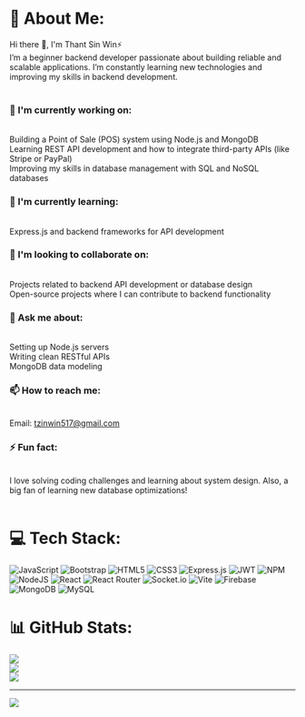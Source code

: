 # 💫 About Me:
Hi there 👋, I'm Thant Sin Win⚡<br>I’m a beginner backend developer passionate about building reliable and scalable applications. I’m constantly learning new technologies and improving my skills in backend development.<br><br><h3>🔭 I'm currently working on:</h3><br>Building a Point of Sale (POS) system using Node.js and MongoDB<br>Learning REST API development and how to integrate third-party APIs (like Stripe or PayPal)<br>Improving my skills in database management with SQL and NoSQL databases<br><h3>🌱 I'm currently learning:</h3><br>Express.js and backend frameworks for API development<br><h3>🤝 I'm looking to collaborate on:</h3><br>Projects related to backend API development or database design<br>Open-source projects where I can contribute to backend functionality<br><h3>💬 Ask me about:</h3><br>Setting up Node.js servers<br>Writing clean RESTful APIs<br>MongoDB data modeling<br><h3>📫 How to reach me:</h3><br>Email: tzinwin517@gmail.com<br><h3>⚡ Fun fact:</h3><br>I love solving coding challenges and learning about system design. Also, a big fan of learning new database optimizations!<br><br>


# 💻 Tech Stack:
![JavaScript](https://img.shields.io/badge/javascript-%23323330.svg?style=flat&logo=javascript&logoColor=%23F7DF1E) ![Bootstrap](https://img.shields.io/badge/bootstrap-%238511FA.svg?style=flat&logo=bootstrap&logoColor=white) ![HTML5](https://img.shields.io/badge/html5-%23E34F26.svg?style=flat&logo=html5&logoColor=white) ![CSS3](https://img.shields.io/badge/css3-%231572B6.svg?style=flat&logo=css3&logoColor=white) ![Express.js](https://img.shields.io/badge/express.js-%23404d59.svg?style=flat&logo=express&logoColor=%2361DAFB) ![JWT](https://img.shields.io/badge/JWT-black?style=flat&logo=JSON%20web%20tokens) ![NPM](https://img.shields.io/badge/NPM-%23CB3837.svg?style=flat&logo=npm&logoColor=white) ![NodeJS](https://img.shields.io/badge/node.js-6DA55F?style=flat&logo=node.js&logoColor=white) ![React](https://img.shields.io/badge/react-%2320232a.svg?style=flat&logo=react&logoColor=%2361DAFB) ![React Router](https://img.shields.io/badge/React_Router-CA4245?style=flat&logo=react-router&logoColor=white) ![Socket.io](https://img.shields.io/badge/Socket.io-black?style=flat&logo=socket.io&badgeColor=010101) ![Vite](https://img.shields.io/badge/vite-%23646CFF.svg?style=flat&logo=vite&logoColor=white) ![Firebase](https://img.shields.io/badge/firebase-a08021?style=flat&logo=firebase&logoColor=ffcd34) ![MongoDB](https://img.shields.io/badge/MongoDB-%234ea94b.svg?style=flat&logo=mongodb&logoColor=white) ![MySQL](https://img.shields.io/badge/mysql-4479A1.svg?style=flat&logo=mysql&logoColor=white)
# 📊 GitHub Stats:
![](https://github-readme-stats.vercel.app/api?username=Mg-Thant&theme=dark&hide_border=false&include_all_commits=true&count_private=true)<br/>
![](https://github-readme-streak-stats.herokuapp.com/?user=Mg-Thant&theme=dark&hide_border=false)<br/>
![](https://github-readme-stats.vercel.app/api/top-langs/?username=Mg-Thant&theme=dark&hide_border=false&include_all_commits=true&count_private=true&layout=compact)

---
[![](https://visitcount.itsvg.in/api?id=Mg-Thant&icon=2&color=1)](https://visitcount.itsvg.in)

<!-- Proudly created with GPRM ( https://gprm.itsvg.in ) -->
